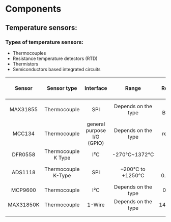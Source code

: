 # Components
## Temperature sensors:
### Types of temperature sensors:
* Thermocouples
* Resistance temperature detectors (RTD)
* Thermistors
* Semiconductors based integrated circuits

| Sensor        | Sensor type   | Interface  | Range     | Resolution | Price    | Supply Voltage Range   | Library | Datasheet | Feature |
| :-----------: | :----------:  | :-------:  | :-------: | :--------: | :------: | :-------------------:  | :--------------: | :-----------:|:-----------:|
| MAX31855      | Thermocouple  |    SPI     | Depends on the type | 14-Bit;0.25°C |12.60 €|3.0V< VCC< 3.6V |[Library](https://github.com/Tuckie/max31855) | [Datasheet](https://bit.ly/366CidX)  | |
| MCC134        | Thermocouple  | general purpose I/O (GPIO) | Depends on the type | ADC resolution: 24 bits |137,00 € | 3.3 V | [Library](https://github.com/mccdaq/daqhats) |[Datasheet](https://www.mccdaq.com/PDFs/specs/DS-MCC-134.pdf)  | up to 4 thermo couples|
|DFR0558  | Thermocouple K Type |  I²C |   -270°C~1372°C   | 14 bit  |  €20,93  | 3.3V and 5V |[Library](https://github.com/DFRobot/DFRobot_MAX31855)|[Datasheet](https://media.digikey.com/pdf/Data%20Sheets/DFRobot%20PDFs/DFR0558_Web.pdf)| Probe can be attached |
| ADS1118 |Thermocouple K-Type|SPI|  –200°C to +1250°C  |16bit; 0.03125°C|111,52 €| 2v~7v |[Library](https://github.com/jonathanimb/ADS1118)|[Datasheet](https://www.ti.com/lit/ds/symlink/ads1118.pdf)| Ultrasmall, low power consumption |
|MCP9600|Thermocouple|I²C|Depends on the type|0.0625°C|5,97€|2.7v~5.5v|[Library](https://github.com/pimoroni/mcp9600-python)|[Datasheet](https://ww1.microchip.com/downloads/en/DeviceDoc/MCP960X-Data-Sheet-20005426.pdf)|  |
|MAX31850K| Thermocouple | 1-Wire|Depends on the type |14bit;0.25°C|21,79€ |3.3V |[Library](https://github.com/Seeed-Studio/Seeed_MAX31850K)|[Datasheet](https://cdn-shop.adafruit.com/datasheets/MAX31850-MAX31851.pdf)|  |
|  |  |   |    |  |    |  |  |    |  |
|  |  |   |    |  |    |  |  |    |  |

